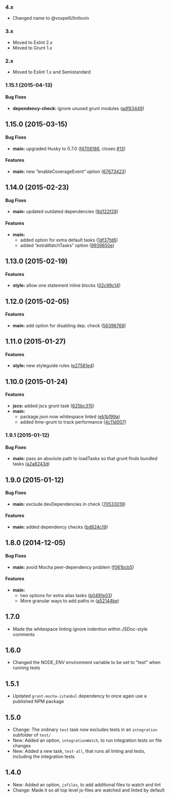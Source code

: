 ### 4.x

* Changed name to @voxpelli/lintlovin

### 3.x

* Moved to Eslint 2.x
* Moved to Grunt 1.x

### 2.x

* Moved to Eslint 1.x and Semistandard

### 1.15.1 (2015-04-13)


#### Bug Fixes

* **dependency-check:** ignore unused grunt modules ([adf83449](https://github.com/bloglovin/lintlovin/commit/adf834495fc26a1312ca6dd609521226c8682fdd))


## 1.15.0 (2015-03-15)


#### Bug Fixes

* **main:** upgraded Husky to 0.7.0 ([f4706186](https://github.com/bloglovin/lintlovin/commit/f4706186a9efe6d58f190a8bab4e4c2f87d89173), closes [#13](https://github.com/bloglovin/lintlovin/issues/13))


#### Features

* **main:** new ”enableCoverageEvent” option ([67673423](https://github.com/bloglovin/lintlovin/commit/67673423fecf43d1c2d4193e285bb1cfa49ab393))


## 1.14.0 (2015-02-23)


#### Bug Fixes

* **main:** updated outdated dependencies ([8d122f29](https://github.com/bloglovin/lintlovin/commit/8d122f29a66c63e1b508aa911fa41303339b0812))


#### Features

* **main:**
  * added option for extra default tasks ([1df37fd6](https://github.com/bloglovin/lintlovin/commit/1df37fd6e172d446103bb46aa4e3b0d14ba21852))
  * added ”extraWatchTasks” option ([9939850e](https://github.com/bloglovin/lintlovin/commit/9939850e126bfcc54f51ed9ea83bdda0e0a7194e))


## 1.13.0 (2015-02-19)


#### Features

* **style:** allow one statement inline blocks ([02c99c14](https://github.com/bloglovin/lintlovin/commit/02c99c14c157dd571b412e94744a541130d4686e))


## 1.12.0 (2015-02-05)


#### Features

* **main:** add option for disabling dep. check ([56396768](https://github.com/bloglovin/lintlovin/commit/563967680db82529d503554972ac8d5445cbef94))


## 1.11.0 (2015-01-27)


#### Features

* **style:** new styleguide rules ([e27581e4](https://github.com/bloglovin/lintlovin/commit/e27581e4b533cb6281cec5dafced30130595765a))


## 1.10.0 (2015-01-24)


#### Features

* **jscs:** added jscs grunt task ([625bc315](https://github.com/bloglovin/lintlovin/commit/625bc315f480014d4b7bda5176573545b68d93cc))
* **main:**
  * package.json now whitespace linted ([eb1b199a](https://github.com/bloglovin/lintlovin/commit/eb1b199a57104a102634ea7aefb0b4fb9db54527))
  * added time-grunt to track performance ([4c11d007](https://github.com/bloglovin/lintlovin/commit/4c11d007849e381dfd67977a3e4ea0ba2654af39))


### 1.9.1 (2015-01-12)


#### Bug Fixes

* **main:** pass an absolute path to loadTasks so that grunt finds bundled tasks ([a2a8243d](https://github.com/bloglovin/lintlovin/commit/a2a8243dec8cbbfc410a59953d724b27944f9210))


## 1.9.0 (2015-01-12)


#### Bug Fixes

* **main:** exclude devDependencies in check ([70533019](https://github.com/bloglovin/lintlovin/commit/70533019fe3350a86c79b7e097c915723025f0b6))


#### Features

* **main:** added dependency checks ([bd824c19](https://github.com/bloglovin/lintlovin/commit/bd824c19bd6d03675be24782307c99b43040f838))


## 1.8.0 (2014-12-05)


#### Bug Fixes

* **main:** avoid Mocha peer-dependency problem ([f061bcb5](https://github.com/bloglovin/lintlovin/commit/f061bcb568b5e609fa7d46e25e880c4482eb4720))


#### Features

* **main:**
  * two options for extra alias tasks ([b0491e03](https://github.com/bloglovin/lintlovin/commit/b0491e033b2ce7f30fe4236e1efde7ff4878e740))
  * More granular ways to add paths in ([a52144be](https://github.com/bloglovin/lintlovin/commit/a52144be0a354bc0e0895bad0396ea573d0cef89))

## 1.7.0

* Made the whitespace linting ignore indention within JSDoc-style comments

## 1.6.0

* Changed the NODE_ENV environment variable to be set to "test" when running tests

## 1.5.1

* Updated `grunt-mocha-istanbul` dependency to once again use a published NPM package

## 1.5.0

* Change: The ordinary `test` task now excludes tests in an `integration` subfolder of `test/`
* New: Added an option, `integrationWatch`, to run integration tests on file changes
* New: Added a new task, `test-all`, that runs all linting and tests, including the integration tests

## 1.4.0

* New: Added an option, `jsFiles`, to add additional files to watch and lint
* Change: Made it so all top level js-files are watched and linted by default
